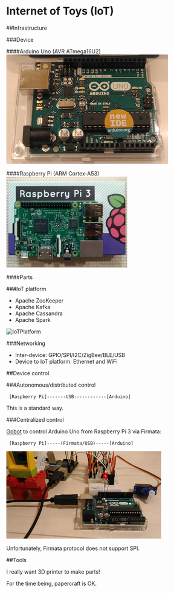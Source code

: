 # Internet of Toys (IoT)

##Infrastructure

###Device

####Arduino Uno (AVR ATmega16U2)
![arduino-uno](./doc/arduino-uno.png)

####Raspberry Pi (ARM Cortex-A53)
![rpi3](./doc/rpi3.png)

####Parts

###IoT platform

- Apache ZooKeeper
- Apache Kafka
- Apache Cassandra
- Apache Spark

![IoTPlatform](https://docs.google.com/drawings/d/14bmvJhQgG_oQu2N0SiiUWonsNiNL7f1yPZ_jepIAEMU/pub?w=960&h=411)

###Networking

- Inter-device: GPIO/SPI/I2C/ZigBee/BLE/USB
- Device to IoT platform: Ethernet and WiFi

##Device control

###Autonomous/distributed control

```
 [Raspberry Pi]-------USB------------[Arduino]
```
This is a standard way.

###Centralized control

[Gobot](https://gobot.io/) to control Arduino Uno from Raspberry Pi 3 via Firmata:

```
 [Raspberry Pi]-----(Firmata/USB)-----[Arduino]

```
![arduino-rpi](./doc/arduino-rpi.png)

Unfortunately, Firmata protocol does not support SPI.

##Tools

I really want 3D printer to make parts!

For the time being, papercraft is OK.
